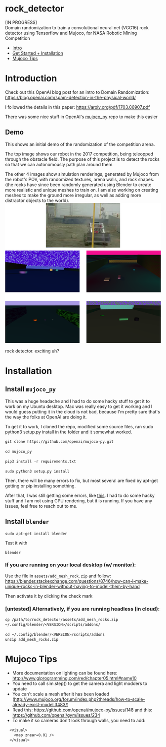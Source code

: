 # rock_detector
[IN PROGRESS]<br>
Domain randomization to train a convolutional neural net (VGG16) rock 
detector using Tensorflow and Mujoco, for NASA Robotic Mining Competition

- [Intro](#intro)
- [Get Started + Installation](#install)
- [Mujoco Tips](#mujoco)


<a name="intro"></a>
# Introduction

Check out this OpenAI blog post for an intro to Domain Randomization:
https://blog.openai.com/spam-detection-in-the-physical-world/

I followed the details in this paper:
https://arxiv.org/pdf/1703.06907.pdf

There was some nice stuff in OpenAI's [mujoco_py](https://github.com/openai/mujoco-py) repo to make this easier


## Demo
This shows an initial demo of the randomization of the competition arena.  

The top image shows our robot in the 2017 competition, being teleopped through 
the obstacle field.  The purpose of this project is to detect the rocks so 
that we can autonomously path plan around them.

The other 4 images show simulation renderings, generated by Mujoco from the 
robot's POV, with randomized textures, arena walls, and rock shapes. (the rocks 
have since been randomly generated using Blender to create more realistic and 
unique meshes to train on. I am also working on creating meshes to make the 
ground more irregular, as well as adding more distractor objects to 
the world).
![alt text](/assets/demo.png)


rock detector. exciting uh?



<a name="install"></a>
# Installation

## Install `mujoco_py`

This was a huge headache and I had to do some hacky stuff to get it to work on 
my Ubuntu desktop.  Mac was really easy to get it working and I would guess putting 
it in the cloud is not bad, because I'm pretty sure that's the way the folks at 
OpenAI are doing it.

To get it to work, I cloned the repo, modified some source files, ran sudo python3 setup.py install in the folder and it somewhat worked.
```
git clone https://github.com/openai/mujoco-py.git

cd mujoco_py

pip3 install -r requirements.txt

sudo python3 setup.py install 
```

Then, there will be many errors to fix, but most several are fixed by apt-get getting
or pip installing something.

After that, I was still getting some errors, like [this](https://github.com/openai/mujoco-py/issues/44).
I had to do some hacky stuff and I am not using GPU rendering, but it is running.
If you have any issues, feel free to reach out to me.  



## Install `blender`

```
sudo apt-get install blender
```

Test it with 
```
blender
```

### If you are running on your local desktop (w/ monitor):

Use the file in `assets/add_mesh_rock.zip` and follow:
https://blender.stackexchange.com/questions/8746/how-can-i-make-unique-rocks-in-blender-without-having-to-model-them-by-hand

Then activate it by clicking the check mark

### [untested] Alternatively, if you are running headless (in cloud):
```
cp /path/to/rock_detector/assets/add_mesh_rocks.zip ~/.config/blender/<VERSION>/scripts/addons/

cd ~/.config/blender/<VERSION>/scripts/addons
unzip add_mesh_rocks.zip
```


<a name="mujoco"></a>
# Mujoco Tips

- More documentation on lighting can be found here: http://www.glprogramming.com/red/chapter05.html#name10
- You need to call sim.step() to get the camera and light modders to update
- You can't scale a mesh after it has been loaded (http://www.mujoco.org/forum/index.php?threads/how-to-scale-already-exist-model.3483/)
- Read this: https://github.com/openai/mujoco-py/issues/148 and this: https://github.com/openai/gym/issues/234
- To make it so cameras don't look through walls, you need to add:

```
  <visual>
    <map znear=0.01 /> 
  </visual>
```


